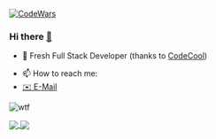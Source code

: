 [![CodeWars](https://www.codewars.com/users/Deadjim/badges/large)](https://www.codewars.com/users/Deadjim)
### Hi there [👋](https://github.com/OchotaDariusz)

<!--
**ochotadariusz/ochotadariusz** is a ✨ _special_ ✨ repository because its `README.md` (this file) appears on your GitHub profile.

Here are some ideas to get you started:
-->
<!--- 🔭 I’m currently working on own private blockchain network and mining/staking cryptocurrency pool -->
- 🌱 Fresh Full Stack Developer (thanks to [CodeCool](https://codecool.com))
<!-- - 👯 I’m looking to collaborate on ... i'll be glad if any my idea will help someone with anything
- 🤔 I’m looking for help with ... 
- 💬 Ask me about ...
- 😄 Pronouns: ... -->
- 📫 How to reach me: 
-    [✉️ E-Mail](mailto:ochota.dariusz@gmail.com?subject=[GitHub]%20Source%20Han%20Sans)


![wtf](https://runway.com/images/Huh.gif)


<a href="https://github.com/ochotadariusz">
  <img align="center" src="https://github-readme-stats.vercel.app/api?username=ochotadariusz&count_private=true&hide=stars&hide_border=true&show_icons=true&theme=onedark&custom_title=My%20GitHub%20Stats!" />
</a>
<a href="https://github.com/ochotadariusz">
  <img align="center" src="https://github-readme-stats.vercel.app/api/top-langs/?username=ochotadariusz&hide_border=true&layout=compact&count_private=true&hide=stars&show_icons=true&theme=onedark&custom_title=Languages%20I%20Use!" />
</a>

